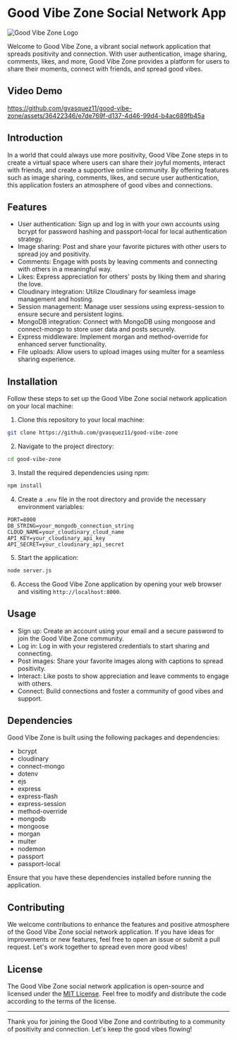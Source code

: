 # Good Vibe Zone Social Network App

![Good Vibe Zone Logo](link-to-logo)

Welcome to Good Vibe Zone, a vibrant social network application that spreads positivity and connection. With user authentication, image sharing, comments, likes, and more, Good Vibe Zone provides a platform for users to share their moments, connect with friends, and spread good vibes.

## Video Demo

https://github.com/gvasquez11/good-vibe-zone/assets/36422346/e7de769f-d137-4d46-99d4-b4ac689fb45a

## Introduction

In a world that could always use more positivity, Good Vibe Zone steps in to create a virtual space where users can share their joyful moments, interact with friends, and create a supportive online community. By offering features such as image sharing, comments, likes, and secure user authentication, this application fosters an atmosphere of good vibes and connections.

## Features

- User authentication: Sign up and log in with your own accounts using bcrypt for password hashing and passport-local for local authentication strategy.
- Image sharing: Post and share your favorite pictures with other users to spread joy and positivity.
- Comments: Engage with posts by leaving comments and connecting with others in a meaningful way.
- Likes: Express appreciation for others' posts by liking them and sharing the love.
- Cloudinary integration: Utilize Cloudinary for seamless image management and hosting.
- Session management: Manage user sessions using express-session to ensure secure and persistent logins.
- MongoDB integration: Connect with MongoDB using mongoose and connect-mongo to store user data and posts securely.
- Express middleware: Implement morgan and method-override for enhanced server functionality.
- File uploads: Allow users to upload images using multer for a seamless sharing experience.

## Installation

Follow these steps to set up the Good Vibe Zone social network application on your local machine:

1. Clone this repository to your local machine:

```bash
git clone https://github.com/gvasquez11/good-vibe-zone
```

2. Navigate to the project directory:

```bash
cd good-vibe-zone
```

3. Install the required dependencies using npm:

```bash
npm install
```

4. Create a `.env` file in the root directory and provide the necessary environment variables:

```env
PORT=8000
DB_STRING=your_mongodb_connection_string
CLOUD_NAME=your_cloudinary_cloud_name
API_KEY=your_cloudinary_api_key
API_SECRET=your_cloudinary_api_secret
```

5. Start the application:

```bash
node server.js
```

6. Access the Good Vibe Zone application by opening your web browser and visiting `http://localhost:8000`.

## Usage

- Sign up: Create an account using your email and a secure password to join the Good Vibe Zone community.
- Log in: Log in with your registered credentials to start sharing and connecting.
- Post images: Share your favorite images along with captions to spread positivity.
- Interact: Like posts to show appreciation and leave comments to engage with others.
- Connect: Build connections and foster a community of good vibes and support.

## Dependencies

Good Vibe Zone is built using the following packages and dependencies:

- bcrypt
- cloudinary
- connect-mongo
- dotenv
- ejs
- express
- express-flash
- express-session
- method-override
- mongodb
- mongoose
- morgan
- multer
- nodemon
- passport
- passport-local

Ensure that you have these dependencies installed before running the application.

## Contributing

We welcome contributions to enhance the features and positive atmosphere of the Good Vibe Zone social network application. If you have ideas for improvements or new features, feel free to open an issue or submit a pull request. Let's work together to spread even more good vibes!

## License

The Good Vibe Zone social network application is open-source and licensed under the [MIT License](LICENSE). Feel free to modify and distribute the code according to the terms of the license.

---

Thank you for joining the Good Vibe Zone and contributing to a community of positivity and connection. Let's keep the good vibes flowing!
